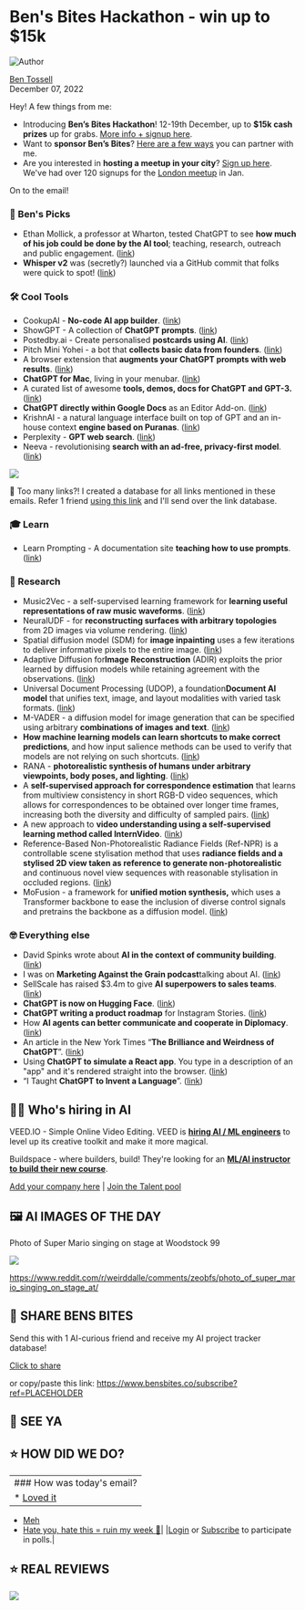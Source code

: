 # Ben's Bites Hackathon - win up to $15k

![Author](https://media.beehiiv.com/cdn-cgi/image/fit=scale-down,format=auto,onerror=redirect,quality=80/uploads/user/profile_picture/fc858b4d-39e3-4be1-abf4-2b55504e21a2/thumb_uJ4UYake_400x400.jpg)

[Ben Tossell](https://www.twitter.com/bentossell)\
December 07, 2022

Hey! A few things from me:

- Introducing **Ben’s Bites Hackathon**! 12-19th December, up to **$15k cash prizes** up for grabs. [<u>More info + signup here</u>](https://vanilla-peach-484.notion.site/Ben-s-Bites-AI-Hackathon-15k-324b3e8b3d474a12a2e828b7ac45f9f9).
- Want to **sponsor Ben’s Bites**? <u>[Here are a few ways](https://vanilla-peach-484.notion.site/Ben-s-Bites-Sponsored-Emails-b13dd78995f2425bb4a6fd401a25f43c)</u> you can partner with me.
- Are you interested in **hosting a meetup in your city**? [<u>Sign up here</u>](https://airtable.com/shr4r3oAnMb6aeANT). We've had over 120 signups for the [London meetup](https://lu.ma/bensbites) in Jan.

On to the email!

### **🤌 Ben's Picks**

- Ethan Mollick, a professor at Wharton, tested ChatGPT to see **how much of his job could be done by the AI tool**; teaching, research, outreach and public engagement. ([<u>link</u>](https://oneusefulthing.substack.com/p/the-mechanical-professor))
- **Whisper v2** was (secretly?) launched via a GitHub commit that folks were quick to spot! ([link](https://github.com/openai/whisper/commit/4179ed2475cc84cba66868b516232ef1b74dacdf))

### **🛠️ Cool Tools**

- CookupAI - **No-code AI app builder**. ([<u>link</u>](https://cookup.ai/))
- ShowGPT - A collection of **ChatGPT prompts**. ([<u>link</u>](https://showgpt.co/))
- Postedby.ai - Create personalised **postcards using AI**. ([<u>link</u>](https://postedby.ai/))
- Pitch Mini Yohei - a bot that **collects basic data from founders**. ([<u>link</u>](https://pitch.yohei.me/))
- A browser extension that **augments your ChatGPT prompts with web results**. ([<u>link</u>](https://github.com/qunash/chatgpt-advanced))
- **ChatGPT for Mac**, living in your menubar. ([<u>link</u>](https://github.com/vincelwt/chatgpt-mac))
- A curated list of awesome **tools, demos, docs for ChatGPT and GPT-3.** ([<u>link</u>](https://github.com/humanloop/awesome-chatgpt))
- **ChatGPT directly within Google Docs** as an Editor Add-on. ([<u>link</u>](https://github.com/cesarhuret/docGPT))
- KrishnAI - a natural language interface built on top of GPT and an in-house context **engine based on Puranas**. ([<u>link</u>](https://krishn.ai/))
- Perplexity - **GPT web search**. ([<u>link</u>](https://www.perplexity.ai/))
- Neeva - revolutionising **search with an ad-free, privacy-first model**. ([<u>link</u>](https://neeva.com/))

![](https://media.beehiiv.com/cdn-cgi/image/fit=scale-down,format=auto,onerror=redirect,quality=80/uploads/asset/file/9c82a485-1cb4-48de-b8c0-7cdace55399a/FjUVZMjVQAEVs3i.jpeg)

👋 Too many links?! I created a database for all links mentioned in these emails. Refer 1 friend [using this link](https://www.bensbites.co/subscribe?ref=PLACEHOLDER) and I'll send over the link database.

### **🎓 Learn**

- Learn Prompting - A documentation site **teaching how to use prompts**. ([<u>link</u>](https://learnprompting.org/))

### **🔬 Research**

- Music2Vec - a self-supervised learning framework for **learning useful representations of raw music waveforms**. ([<u>link</u>](https://arxiv.org/abs/2212.02508))
- NeuralUDF - for **reconstructing surfaces with arbitrary topologies** from 2D images via volume rendering. ([<u>link</u>](https://www.xxlong.site/NeuralUDF/))
- Spatial diffusion model (SDM) for **image inpainting** uses a few iterations to deliver informative pixels to the entire image. ([<u>link</u>](https://arxiv.org/abs/2212.02963))
- Adaptive Diffusion for**Image Reconstruction** (ADIR) exploits the prior learned by diffusion models while retaining agreement with the observations. ([<u>link</u>](https://shadyabh.github.io/ADIR/))
- Universal Document Processing (UDOP), a foundation**Document AI model** that unifies text, image, and layout modalities with varied task formats. ([<u>link</u>](https://arxiv.org/abs/2212.02623))
- M-VADER - a diffusion model for image generation that can be specified using arbitrary **combinations of images and text**. ([<u>link</u>](https://arxiv.org/abs/2212.02936))
- **How machine learning models can learn shortcuts to make correct predictions**, and how input salience methods can be used to verify that models are not relying on such shortcuts. ([<u>link</u>](https://ai.googleblog.com/2022/12/will-you-find-these-shortcuts.html))
- RANA - **photorealistic synthesis of humans under arbitrary viewpoints, body poses, and lighting**. ([<u>link</u>](https://nvlabs.github.io/RANA/))
- A **self-supervised approach for correspondence estimation** that learns from multiview consistency in short RGB-D video sequences, which allows for correspondences to be obtained over longer time frames, increasing both the diversity and difficulty of sampled pairs. ([<u>link</u>](https://mbanani.github.io/syncmatch/))
- A new approach to **video understanding using a self-supervised learning method called InternVideo**. ([<u>link</u>](https://arxiv.org/abs/2212.03191))
- Reference-Based Non-Photorealistic Radiance Fields (Ref-NPR) is a controllable scene stylisation method that uses **radiance fields and a stylised 2D view taken as reference to generate non-photorealistic** and continuous novel view sequences with reasonable stylisation in occluded regions. ([<u>link</u>](https://ref-npr.github.io/))
- MoFusion - a framework for **unified motion synthesis,** which uses a Transformer backbone to ease the inclusion of diverse control signals and pretrains the backbone as a diffusion model. ([<u>link</u>](https://ofa-sys.github.io/MoFusion/))

### **🤓 Everything else**

- David Spinks wrote about **AI in the context of community building**. ([<u>link</u>](https://davidspinks.substack.com/p/will-robots-build-community))
- I was on **Marketing Against the Grain podcast**talking about AI. ([<u>link</u>](https://link.chtbl.com/hf8ujdLi?sid=Ben%20Tossell%20EP%2072))
- SellScale has raised $3.4m to give **AI superpowers to sales teams**. ([<u>link</u>](https://www.sellscale.com/post/sellscale-raises-3-4-million-to-give-ai-superpowers-to-sales-teams))
- **ChatGPT is now on Hugging Face**. ([<u>link</u>](https://huggingface.co/spaces/Xhaheen/ChatGPT_HF))
- **ChatGPT writing a product roadmap** for Instagram Stories. ([<u>link</u>](https://twitter.com/keithpeiris/status/1599796755591483392?s=20\&t=hFGcSKLCO7aL_cwwAle5jw))
- How **AI agents can better communicate and cooperate in Diplomacy**. ([<u>link</u>](https://www.nature.com/articles/s41467-022-34473-5))
- An article in the New York Times “**The Brilliance and Weirdness of ChatGPT**”. ([<u>link</u>](https://www.nytimes.com/2022/12/05/technology/chatgpt-ai-twitter.html))
- Using **ChatGPT to simulate a React app**. You type in a description of an "app" and it's rendered straight into the browser. ([<u>link</u>](https://twitter.com/_danlever/status/1600125789479276545))
- “I Taught **ChatGPT to Invent a Language**”. ([<u>link</u>](https://maximumeffort.substack.com/p/i-taught-chatgpt-to-invent-a-language))

## **🧑‍💻 Who's hiring in AI**

VEED.IO - Simple Online Video Editing. VEED is **[hiring AI / ML engineers](https://veed.teamtailor.com/jobs/2145526-senior-software-engineer-ai-team)** to level up its creative toolkit and make it more magical.

Buildspace - where builders, build! They're looking for an **[ML/AI instructor to build their new course](https://buildspace.so/join)**.

[Add your company here](https://bensbites.pallet.com/hire) | [Join the Talent pool](https://bensbites.pallet.com/talent/welcome?referral=true\&step=welcome\&pallet=)

## **🖼 AI IMAGES OF THE DAY**

Photo of Super Mario singing on stage at Woodstock 99

![](https://media.beehiiv.com/cdn-cgi/image/fit=scale-down,format=auto,onerror=redirect,quality=80/uploads/asset/file/da5b0fad-5d71-498a-85c1-dc2a092e7788/q13mbq7j6f4a1.jpg)

<https://www.reddit.com/r/weirddalle/comments/zeobfs/photo_of_super_mario_singing_on_stage_at/>

## **🤗 SHARE BENS BITES**

Send this with 1 AI-curious friend and receive my AI project tracker database!

[Click to share](https://www.bensbites.co/subscribe?ref=PLACEHOLDER)

or copy/paste this link: https://www.bensbites.co/subscribe?ref=PLACEHOLDER

## **👋 SEE YA**

## **⭐️ HOW DID WE DO?**

||
|:---|
|### How was today's email?|
|\* [Loved it](https://www.bensbites.co/login)

- [Meh](https://www.bensbites.co/login)
- [Hate you, hate this = ruin my week 🥹](https://www.bensbites.co/login)|
  |[Login](https://www.bensbites.co/login) or [Subscribe](https://www.bensbites.co/subscribe) to participate in polls.|

## **⭐️ REAL** REVIEWS

![](https://media.beehiiv.com/cdn-cgi/image/fit=scale-down,format=auto,onerror=redirect,quality=80/uploads/asset/file/fedbeeff-a2f3-4ff2-bd78-903435701f37/Screenshot_2022-10-26_at_14.02.06.png)
